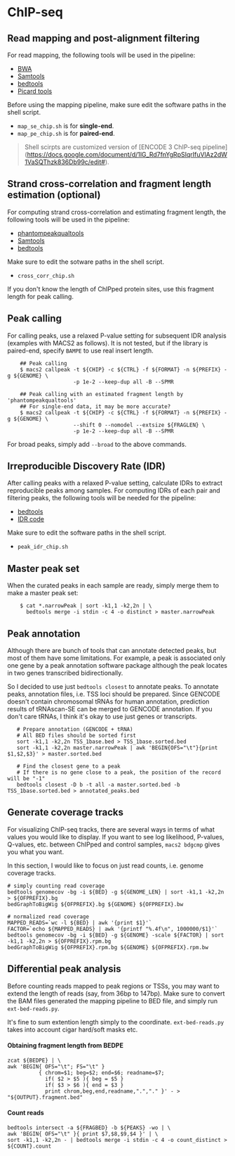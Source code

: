 # ChIP-seq
## Read mapping and post-alignment filtering
For read mapping, the following tools will be used in the pipeline:
* [BWA](http://bio-bwa.sourceforge.net/)
* [Samtools](http://www.htslib.org/)
* [bedtools](http://bedtools.readthedocs.org/en/latest/)
* [Picard tools](http://broadinstitute.github.io/picard/)

Before using the mapping pipeline, make sure edit the software paths in
the shell script.

* `map_se_chip.sh` is for **single-end**.
* `map_pe_chip.sh` is for **paired-end**.

>Shell scirpts are customized version of [ENCODE 3 ChIP-seq pipeline]
(https://docs.google.com/document/d/1lG_Rd7fnYgRpSIqrIfuVlAz2dW1VaSQThzk836Db99c/edit#).

## Strand cross-correlation and fragment length estimation (optional)
For computing strand cross-correlation and estimating fragment length,
the following tools will be used in the pipeline:
* [phantompeakqualtools](https://code.google.com/p/phantompeakqualtools/)
* [Samtools](http://www.htslib.org/)
* [bedtools](http://bedtools.readthedocs.org/en/latest/)

Make sure to edit the sotware paths in the shell script.
* `cross_corr_chip.sh`

If you don't know the length of ChIPped protein sites, use this
fragment length for peak calling.

## Peak calling
For calling peaks, use a relaxed P-value setting for subsequent IDR
analysis (examples with MACS2 as follows). It is not tested, but if
the library is paired-end, specify `BAMPE` to use real insert length.

```shell
    ## Peak calling
    $ macs2 callpeak -t ${CHIP} -c ${CTRL} -f ${FORMAT} -n ${PREFIX} -g ${GENOME} \
                     -p 1e-2 --keep-dup all -B --SPMR

    ## Peak calling with an estimated fragment length by 'phantompeakqualtools'
    ## For single-end data, it may be more accurate?
    $ macs2 callpeak -t ${CHIP} -c ${CTRL} -f ${FORMAT} -n ${PREFIX} -g ${GENOME} \
                     --shift 0 --nomodel --extsize ${FRAGLEN} \
                     -p 1e-2 --keep-dup all -B --SPMR    
```

For broad peaks, simply add `--broad` to the above commands.

## Irreproducible Discovery Rate (IDR)
After calling peaks with a relaxed P-value setting, calculate IDRs to
extract reproducible peaks among samples. For computing IDRs of each
pair and filtering peaks, the following tools will be needed for the pipeline:
* [bedtools](http://bedtools.readthedocs.org/en/latest/)
* [IDR code](https://sites.google.com/site/anshulkundaje/projects/idr/idrCode.tar.gz?attredirects=0)

Make sure to edit the software paths in the shell script.
* `peak_idr_chip.sh`

## Master peak set
When the curated peaks in each sample are ready, simply merge them to make a master peak set:

```shell
    $ cat *.narrowPeak | sort -k1,1 -k2,2n | \
      bedtools merge -i stdin -c 4 -o distinct > master.narrowPeak
```

## Peak annotation
Although there are bunch of tools that can annotate detected peaks,
but most of them have some limitations. For example, a peak is
associated only one gene by a peak annotation software package
 although the peak locates in two genes transcribed bidirectionally.

So I decided to use just `bedtools closest` to annotate peaks.  To
annotate peaks, annotation files, i.e. TSS loci should be
prepared. Since GENCODE doesn't contain chromosomal tRNAs for human
annotation, prediction results of tRNAscan-SE can be merged to GENCODE
annotation. If you don't care tRNAs, I think it's okay to use just
genes or transcripts.

```shell
   # Prepare annotation (GENCODE + tRNA)
   # All BED files should be sorted first
   sort -k1,1 -k2,2n TSS_1base.bed > TSS_1base.sorted.bed
   sort -k1,1 -k2,2n master.narrowPeak | awk 'BEGIN{OFS="\t"}{print $1,$2,$3}' > master.sorted.bed

   # Find the closest gene to a peak
   # If there is no gene close to a peak, the position of the record will be "-1"
   bedtools closest -D b -t all -a master.sorted.bed -b TSS_1base.sorted.bed > annotated_peaks.bed
```

## Generate coverage tracks
For visualizing ChIP-seq tracks, there are several ways in terms of
what values you would like to display. If you want to see log
likelihood, P-values, Q-values, etc. between ChIPped and control
samples, `macs2 bdgcmp` gives you what you want.

In this section, I would like to focus on just read counts, i.e.
genome coverage tracks.

```shell
# simply counting read coverage
bedtools genomecov -bg -i ${BED} -g ${GENOME_LEN} | sort -k1,1 -k2,2n > ${OFPREFIX}.bg
bedGraphToBigWig ${OFPREFIX}.bg ${GENOME} ${OFPREFIX}.bw

# normalized read coverage
MAPPED_READS=`wc -l ${BED} | awk '{print $1}'`
FACTOR=`echo ${MAPPED_READS} | awk '{printf "%.4f\n", 1000000/$1}'`
bedtools genomecov -bg -i ${BED} -g ${GENOME} -scale ${FACTOR} | sort -k1,1 -k2,2n > ${OFPREFIX}.rpm.bg
bedGraphToBigWig ${OFPREFIX}.rpm.bg ${GENOME} ${OFPREFIX}.rpm.bw
```

## Differential peak analysis
Before counting reads mapped to peak regions or TSSs, you may want to
extend the length of reads (say, from 36bp to 147bp). Make sure to
convert the BAM files generated the mapping pipeline to BED file, and
simply run `ext-bed-reads.py`.

It's fine to sum extention length simply to the coordinate.
`ext-bed-reads.py` takes into account cigar hard/soft masks etc.

#### Obtaining fragment length from BEDPE

```shell
zcat ${BEDPE} | \
awk 'BEGIN{ OFS="\t"; FS="\t" }
          { chrom=$1; beg=$2; end=$6; readname=$7;
            if( $2 > $5 ){ beg = $5 }
            if( $3 > $6 ){ end = $3 }
            print chrom,beg,end,readname,".","." }' - > "${OUTPUT}.fragment.bed"
```

#### Count reads
```shell
bedtools intersect -a ${FRAGBED} -b ${PEAKS} -wo | \
awk 'BEGIN{ OFS="\t" }{ print $7,$8,$9,$4 }' | \
sort -k1,1 -k2,2n - | bedtools merge -i stdin -c 4 -o count_distinct > ${COUNT}.count
```
